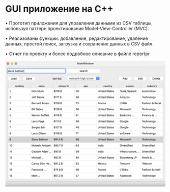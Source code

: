 # GUI приложение на C++

• Прототип приложения для управления данными из CSV таблицы, используя паттерн проектирования
Model-View-Controller (MVC). 

• Реализованы функции: добавление, редактирование, удаление данных, простой поиск, загрузка и сохранение данных в CSV файл.

• Отчет по проекту и более подробное описание в файле reportpr

<div align="center"> <img src="interface.png" width=600>
